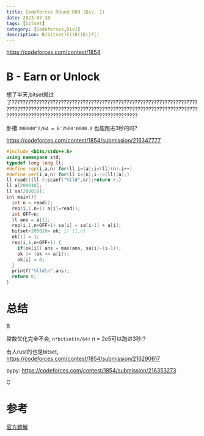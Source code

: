 ```yaml
---
title: Codeforces Round 889 (Div. 1)
date: 2023-07-30
tags: [bitset]
category: [Codeforces,Div1]
description: B(bitset)C()D()E()F()
---
```


https://codeforces.com/contest/1854

# B - Earn or Unlock

想了半天,bitset就过了??????????????????????????????????????????????????????????????????????????????????????????????????????????????????????????????????????????????????????????????????????????????????????????

卧槽 `200000^2/64 = 6'2500'0000.0` 也能跑进3秒的吗?

https://codeforces.com/contest/1854/submission/216347777

```cpp
#include <bits/stdc++.h>
using namespace std;
typedef long long ll;
#define rep(i,a,n) for(ll i=(a);i<(ll)(n);i++)
#define per(i,a,n) for(ll i=(n);i-->(ll)(a);)
ll read(){ll r;scanf("%lld",&r);return r;}
ll a[200010];
ll sa[200010];
int main(){
  int n = read();
  rep(i,1,n+1) a[i]=read();
  int OFF=n;
  ll ans = a[1];
  rep(i,1,n+OFF+1) sa[i] = sa[i-1] + a[i];
  bitset<200010> ok; // [1,n]
  ok[1] = 1;
  rep(i,1,n+OFF+1) {
    if(ok[i]) ans = max(ans, sa[i]-(i-1));
    ok |= (ok << a[i]);
    ok[i] = 0;
  }
  printf("%lld\n",ans);
  return 0;
}
```


# 总结

B

常数优化完全不会, `n*bitset(n/64)` n = 2e5可以跑进3秒!?

有人rust的也是bitset, https://codeforces.com/contest/1854/submission/216290617

pypy: https://codeforces.com/contest/1854/submission/216353273

C


# 参考

[官方题解](https://codeforces.com/blog/entry/118540)

